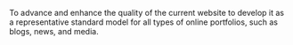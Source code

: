 To advance and enhance the quality of the current website to develop it as a representative standard model for all types of online portfolios, such as blogs, news, and media.
